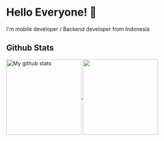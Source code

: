 # Hello Everyone! 👋

I'm mobile developer / Backend developer from Indonesia





## Github Stats
<a href="https://github.com/ITakora/github-readme-stats">
  <img height=200  align="center" src="https://github-readme-stats.anuraghazra1.vercel.app/api?username=ITakora&show_icons=true&theme=dark&line_height=27&include_all_commits=true" alt="My github stats" />
</a>  

<a href="https://github.com/ITakora/convoychat">
  <img height=200 align="center" src="https://github-readme-stats.vercel.app/api/top-langs?username=ITakora&show_icons=true&theme=dark&line_height=27&layout=compact&langs_count=10&card_width=320" />
</a>





<!--
**ITakora/ITakora** is a ✨ _special_ ✨ repository because its `README.md` (this file) appears on your GitHub profile.

Here are some ideas to get you started:

- 🔭 I’m currently working on ...
- 🌱 I’m currently learning ...
- 👯 I’m looking to collaborate on ...
- 🤔 I’m looking for help with ...
- 💬 Ask me about ...
- 📫 How to reach me: ...
- 😄 Pronouns: ...
- ⚡ Fun fact: ...
-->
